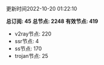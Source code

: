 更新时间2022-10-20 01:22:10

**总订阅: 45**
**总节点: 2248**
**有效节点: 419**
- v2ray节点: 220
- ssr节点: 4
- ss节点: 170
- trojan节点: 25
